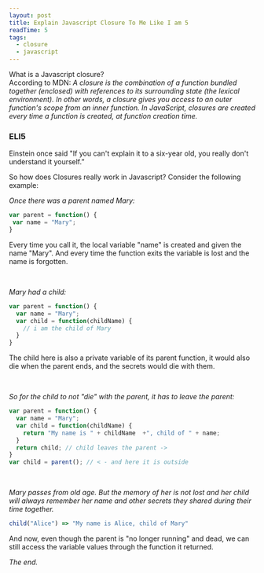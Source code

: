 ```yaml
---
layout: post
title: Explain Javascript Closure To Me Like I am 5
readTime: 5
tags:
  - closure
  - javascript
---
```


What is a Javascript closure?
<br />
According to MDN: <em>A closure is the combination of a function bundled together (enclosed) with references to its surrounding state (the lexical environment). In other words, a closure gives you access to an outer function's scope from an inner function. In JavaScript, closures are created every time a function is created, at function creation time.</em>
<!--more-->

### ELI5

Einstein once said "If you can't explain it to a six-year old, you really don't understand it yourself.”

So how does Closures really work in Javascript? Consider the following example:

<em>Once there was a parent named Mary:</em>
```javascript
var parent = function() {
 var name = "Mary"; 
}
```
Every time you call it, the local variable "name" is created and given the name "Mary". And every time the function exits the variable is lost and the name is forgotten.

<br />

<em>Mary had a child:</em>
```javascript
var parent = function() {
  var name = "Mary";
  var child = function(childName) {
    // i am the child of Mary
  }
}
```
The child here is also a private variable of its parent function, it would also die when the parent ends, and the secrets would die with them.

<br />

<em>So for the child to not "die" with the parent, it has to leave the parent:</em>
```javascript
var parent = function() {
  var name = "Mary";
  var child = function(childName) {
    return "My name is " + childName  +", child of " + name; 
  }
  return child; // child leaves the parent ->
}
var child = parent(); // < - and here it is outside 
```
<br />

<em>Mary passes from old age. But the memory of her is not lost and her child will always remember her name and other secrets they shared during their time together.</em>
```javascript
child("Alice") => "My name is Alice, child of Mary"
```
And now, even though the parent is "no longer running" and dead, we can still access the variable values through the function it returned.

<em>The end.</em>

